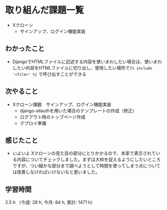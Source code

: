 # 取り組んだ課題一覧
- Xクローン
    - サインアップ、ログイン機能実装

## わかったこと
- DjangoでHTMLファイルに記述する内容を使いまわしたい場合は、使いまわしたい内容をHTMLファイルに切り出し、使用したい場所で`{% include '<file>' %}`  で呼び出すことができる

## 次やること
- Xクローン課題　サインアップ、ログイン機能実装
    - django-allauthを用いた場合のテンプレートの作成（修正）
    - ログアウト時のトップページ作成
    - デプロイ準備  

## 感じたこと
- いよいよ Xクローンの見た目の部分にとりかかるので、本家で表示されている内容についてチェックしました。まずは大枠を捉えるようにしたいところですが、つい細かな部分まで調べようとして時間を使ってしまう点については改善しなければいけないなと思いました。  
    
## 学習時間
2.5 h （今週: 28 h, 今月: 84 h, 累計: 1471 h）